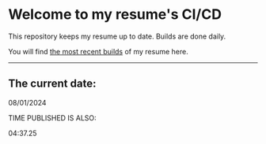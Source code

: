 # Welcome to my resume's CI/CD
This repository keeps my resume up to date. Builds are done daily.
  
You will find [the most recent builds](output/) of my resume here.
* * *
 
## The current date:  
 08/01/2024 
   
  
  
 TIME PUBLISHED IS ALSO: 
  
 04:37.25 
  
  
